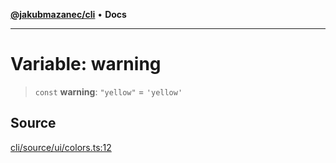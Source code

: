 [**@jakubmazanec/cli**](../../../README.md) • **Docs**

---

# Variable: warning

> `const` **warning**: `"yellow"` = `'yellow'`

## Source

[cli/source/ui/colors.ts:12](https://github.com/jakubmazanec/js-tools/blob/9580d5f68de35b95719fd49b679b2d5576d49582/packages/cli/source/ui/colors.ts#L12)
